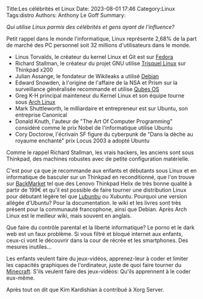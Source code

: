 Title:Les célébrités et Linux
Date: 2023-08-01 17:46
Category:Linux
Tags:distro
Authors: Anthony Le Goff
Summary:

*Qui utilise Linux parmis des célébrités et gens ayant de l'influence?*

Petit rappel dans le monde l'informatique, Linux représente 2,68% de la part de marché des PC personnel soit 32 millions d'utilisateurs dans le monde.

* Linus Torvalds, le créateur du kernel Linux et Git est sur [Fedora](https://fedoraproject.org/fr/)
* Richard Stallman, le créateur du projet GNU utilise [Trisquel Linux](https://trisquel.info/fr) sur Thinkpad x200
* Julian Assange, le fondateur de Wikileaks a utilisé [Debian](https://www.debian.org/index.fr.html)
* Edward Snowden, à l'origine de l'affaire de la NSA et Prism sur la surveillance généralisée recommande et utilise [Qubes OS](https://www.qubes-os.org/)
* Greg K-H principal mainteneur du Kernel Linux et son équipe tourne sous [Arch Linux](https://archlinux.org/)
* Mark Shuttleworth, le milliardaire et entrepreneur est sur Ubuntu, son entreprise Canonical
* Donald Knuth, l'auteur de "The Art Of Computer Programming" considéré comme le prix Nobel de l'informatique utilise Ubuntu
* Cory Doctorow, l'écrivain SF figure du cyberpunk de "Dans la dèche au royaume enchanté" prix Locus 2003 a adopté Ubuntu


Comme le rappel Richard Stallman, les vrais hackers, les anciens sont sous Thinkpad, des machines robustes avec de petite configuration matérielle.

C'est pour ça que je recommande aux enfants et débutants sous Linux et en informatique de basculer sur un Thinkpad en reconditionné, que l'on trouve sur [BackMarket](https://www.backmarket.fr/fr-fr) tel que des Lenovo Thinkpad Helix de très bonne qualité à partir de 199€ et qu'il est possible de faire tourner une distribution Linux pour débutant légère tel que [Lubunbu](https://www.lubuntu.fr/) ou Xubuntu. Pourquoi une version allégée d'Ubuntu? Pour la documentation. le wiki et les livres sont très présent pour la communauté francophone, ainsi que Debian. Après Arch Linux est le meilleur wiki, mais souvent en anglais.

Que faire du contrôle parental et la liberté informatique? Le porno et le dark web est un faux problème. Si vous filtré et bloqué internet aux enfants, ceux-ci vont le découvrir dans la cour de récrée et les smartphones. Des mesures inutiles...

Les enfants veulent faire du jeux-vidéos, apprenez-leur à coder et limiter les capacités graphiques de l'ordinateur, juste de quoi faire tourner du [Minecraft](https://www.minecraft.net/fr-fr/download). S'ils veulent faire des jeux-vidéos: Qu'ils apprennent à le coder eux-même.

Après tout on dit que Kim Kardishian à contribué à Xorg Server. 